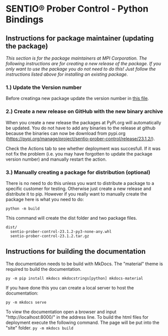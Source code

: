 # SENTIO® Prober Control - Python Bindings

## Instructions for package maintainer (updating the package) 

*This section is for the package maintainers at MPI Corporation. The following instructions are for creating a new release of the package. If you only want to use the package you do not need to do this! Just follow the instructions listed above for installing an existing package.*

### 1.) Update the Version number

Before creatinga new package update the version number in [this file](https://github.com/SentioProberDev/SentioProberControl/blob/master/pyproject.toml).

### 2.) Create a new release on GitHub with the new binary archive

When you create a new release the packages at PyPi.org will automatically be updated. You do not have to add any binaries to the release at github because the binaries can now be download from pypi.org (https://pypi.org/manage/project/sentio-prober-control/release/23.1.2/).

Check the Actions tab to see whether deployment was succesfull. If it was not fix the problem (i.e. you may have forgotten to update the package version number) and manually restart the action. 

### 3.) Manually creating a package for distribution (optional)

There is no need to do this unless you want to distribute a package to a specific customer for testing. Otherwise just create a new release and 
distribute it to pip. However if you really want to manually create the package here is what you need to do:

```python -m build```

This command will create the dist folder and two package files.

```
dist/
  sentio-prober-control-23.1.2-py3-none-any.whl
  sentio-prober-control-23.1.2.tar.gz
```

## Instructions for building the documentation

The documentation needs to be build with MkDocs. The "material" theme is required to build the documentation.

```py -m pip install mkdocs mkdocstrings[python] mkdocs-material```

If you have done this you can create a local server to host the documentation:

 ```py -m mkdocs serve```

To view the documentation open a browser and input "http://localhost:8000/" in the address line. To build the html files for deployment execute the following command. The page will be put into the "site" folder.
 ```py -m mkdocs build```
